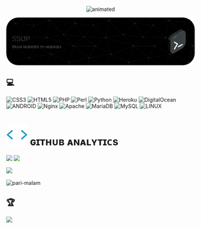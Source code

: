 <p align="center"><img src="https://user-images.githubusercontent.com/25004320/228351428-f88b20d5-9866-4cfb-9e64-44b064246fc5.gif" alt="animated" /></p>
<div align="center">
  <img src="https://raw.githubusercontent.com/Pari-Malam/Pari-Malam/main/resources/github-header-image.png" alt="Header">
</div>

## 💻
![CSS3](https://img.shields.io/badge/css3-%231572B6.svg?style=plastic&logo=css3&logoColor=white) ![HTML5](https://img.shields.io/badge/html5-%23E34F26.svg?style=plastic&logo=html5&logoColor=white) ![PHP](https://img.shields.io/badge/php-%23777BB4.svg?style=plastic&logo=php&logoColor=white) ![Perl](https://img.shields.io/badge/perl-%2339457E.svg?style=plastic&logo=perl&logoColor=white) ![Python](https://img.shields.io/badge/python-3670A0?style=plastic&logo=python&logoColor=ffdd54) ![Heroku](https://img.shields.io/badge/heroku-%23430098.svg?style=plastic&logo=heroku&logoColor=white) ![DigitalOcean](https://img.shields.io/badge/DigitalOcean-%230167ff.svg?style=plastic&logo=digitalOcean&logoColor=white) ![ANDROID](https://img.shields.io/badge/android-%2320232a.svg?style=plastic&logo=android&logoColor=%a4c639) ![Nginx](https://img.shields.io/badge/nginx-%23009639.svg?style=plastic&logo=nginx&logoColor=white) ![Apache](https://img.shields.io/badge/apache-%23D42029.svg?style=plastic&logo=apache&logoColor=white) ![MariaDB](https://img.shields.io/badge/MariaDB-003545?style=plastic&logo=mariadb&logoColor=white) ![MySQL](https://img.shields.io/badge/mysql-%2300f.svg?style=plastic&logo=mysql&logoColor=white)  ![LINUX](https://img.shields.io/badge/Linux-FCC624?style=plastic&logo=linux&logoColor=black)

<h1> <img src = "https://github.com/Pari-Malam/Pari-Malam/blob/main/resources/analytics.webp" width="57px"> ɢɪᴛʜᴜʙ ᴀɴᴀʟʏᴛɪᴄs </h1>

[<img src="https://github-readme-stats.vercel.app/api?username=Pari-Malam&count_private=true&show_icons=true&theme=chartreuse-dark&custom_title=What%27s+the+craic?&include_all_commits=true&hide_border=true&bg_color=000000" width="49%">](https://github.com/Pari-Malam)  [<img src="https://github-readme-streak-stats.herokuapp.com/?user=Pari-Malam&theme=chartreuse-dark&hide_border=True&bg_color=000000" width="49%">](https://github.com/ThatNotEasy)

[<img src="https://github.com/ThatNotEasy/ThatNotEasy/blob/main/resources/hr.gif"/>](https://github.com/Pari-Malam)
<p align="left"> <img src="https://komarev.com/ghpvc/?username=pari-malam&label=Profile%20views&color=0e75b6&style=flat" alt="pari-malam" /> </p>

## 🏆
![](https://github-profile-trophy.vercel.app/?username=ThatNotEasy&theme=discord&no-frame=false&no-bg=false&margin-w=4)
<!-- Proudly created with GPRM ( https://gprm.itsvg.in ) -->
